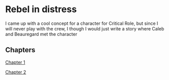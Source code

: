 # Rebel in distress

I came up with a cool concept for a character for Critical Role, but since I will never play with the crew, I though I would just write a story where Caleb and Beauregard met the character

## Chapters

[Chapter 1](Chapter1.md)

[Chapter 2](Chapter2.md)

